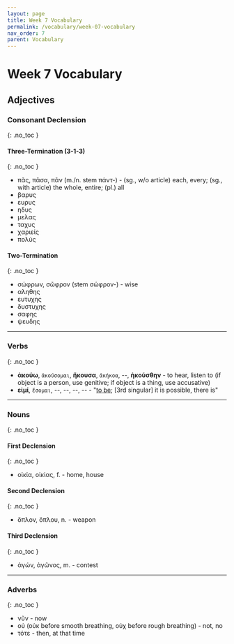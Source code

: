 ```yaml
---
layout: page
title: Week 7 Vocabulary
permalink: /vocabulary/week-07-vocabulary
nav_order: 7
parent: Vocabulary
---
```


# Week 7 Vocabulary

## Adjectives

### Consonant Declension
{: .no_toc }

#### Three-Termination (3-1-3)
{: .no_toc }
* πᾶς, πᾶσα, πᾶν (m./n. stem πάντ-) - (sg., w/o article) each, every; (sg., with article) the whole, entire; (pl.) all
* βαρυς
* ευρυς
* ηδυς
* μελας
* ταχυς
* χαριείς
* πολύς

#### Two-Termination
{: .no_toc }
* σώφρων, σῶφρον (stem σώφρον-) - wise
* αληθης
* ευτυχης
* δυστυχης
* σαφης
* ψευδης

***

### Verbs
{: .no_toc }

* **ἀκούω**, `ἀκούσομαι`, **ἤκουσα**, `ἀκήκοα`, --, **ἠκούσθην** - to hear, listen to (if object is a person, use genitive; if object is a thing, use accusative)
* **εἰμί**, `ἔσομαι`, --, --, --, -- - "[to be](https://logeion.uchicago.edu/εἰμί); [3rd singular] it is possible, there is"

***

### Nouns
{: .no_toc }

#### First Declension
{: .no_toc }
* οἰκία, οἰκίας, f. - home, house

#### Second Declension
{: .no_toc }
* ὅπλον, ὅπλου, n. - weapon

#### Third Declension
{: .no_toc }
* ἀγών, ἀγῶνος, m. - contest

***

### Adverbs
{: .no_toc }

* νῦν - now
* οὐ (οὐκ before smooth breathing, οὐχ before rough breathing) - not, no
* τότε - then, at that time